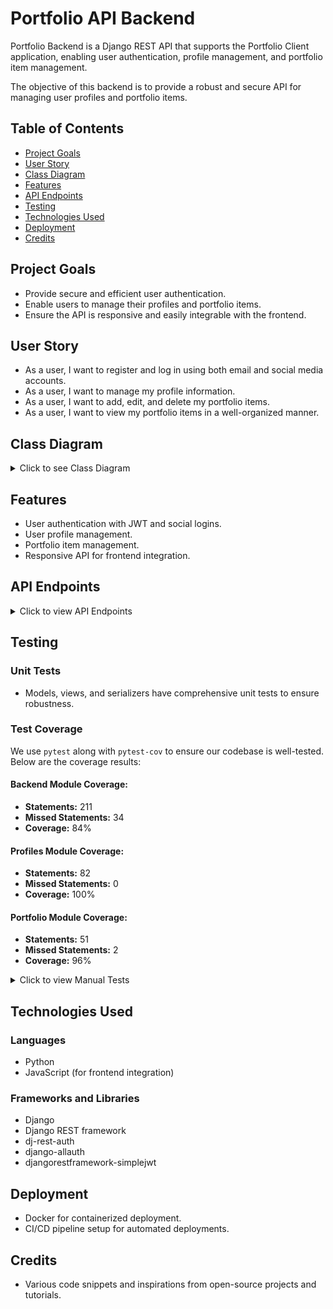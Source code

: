 # Portfolio API Backend

Portfolio Backend is a Django REST API that supports the Portfolio Client application, enabling user authentication, profile management, and portfolio item management.

The objective of this backend is to provide a robust and secure API for managing user profiles and portfolio items.

## Table of Contents

- [Project Goals](#project-goals)
- [User Story](#user-story)
- [Class Diagram](#class-diagram)
- [Features](#features)
- [API Endpoints](#api-endpoints)
- [Testing](#testing)
- [Technologies Used](#technologies-used)
- [Deployment](#deployment)
- [Credits](#credits)

## Project Goals

- Provide secure and efficient user authentication.
- Enable users to manage their profiles and portfolio items.
- Ensure the API is responsive and easily integrable with the frontend.

## User Story

- As a user, I want to register and log in using both email and social media accounts.
- As a user, I want to manage my profile information.
- As a user, I want to add, edit, and delete my portfolio items.
- As a user, I want to view my portfolio items in a well-organized manner.

## Class Diagram

<details>
    <summary>Click to see Class Diagram</summary>    
  <img src="readmecontent/images/classdiagram/ClassdiaGram.png" alt="Classdiagram">
</details>

## Features

- User authentication with JWT and social logins.
- User profile management.
- Portfolio item management.
- Responsive API for frontend integration.

## API Endpoints

<details>
  <summary>Click to view API Endpoints</summary>

### Authentication
- `/api/auth/register/` - User registration
- `/api/auth/login/` - User login
- `/api/auth/logout/` - User logout
- `/api/auth/social/google/` - Google login
- `/api/auth/social/facebook/` - Facebook login

### Profile
- `/api/profiles/` - Retrieve and update user profile
- `/api/profiles/:id/` - Retrieve, update, and delete a specific user profile

### Portfolio
- `/api/portfolio/` - List, create, update, and delete portfolio items
- `/api/portfolio/:id/` - Retrieve, update, and delete a specific portfolio item

</details>

## Testing

### Unit Tests

- Models, views, and serializers have comprehensive unit tests to ensure robustness.

### Test Coverage

We use `pytest` along with `pytest-cov` to ensure our codebase is well-tested. Below are the coverage results:

#### Backend Module Coverage:
- **Statements:** 211
- **Missed Statements:** 34
- **Coverage:** 84%

#### Profiles Module Coverage:
- **Statements:** 82
- **Missed Statements:** 0
- **Coverage:** 100%

#### Portfolio Module Coverage:
- **Statements:** 51
- **Missed Statements:** 2
- **Coverage:** 96%

<details>
  <summary>Click to view Manual Tests</summary>

| Test Case # | Description                       | Steps                                             | Expected Result                                    | Actual Result |
|-------------|-----------------------------------|--------------------------------------------------|--------------------------------------------------|---------------|
| 1           | User Registration                 | 1. Navigate to "/api/auth/register".<br>2. Submit registration form. | User is registered and JWT token is issued.       | Works         |
| 2           | User Login                        | 1. Navigate to "/api/auth/login".<br>2. Submit login form. | User is authenticated and JWT token is issued.    | Works         |
| 3           | Add Portfolio Item                | 1. Navigate to "/api/portfolio/".<br>2. Submit new portfolio item. | New item is added to the portfolio.               | Works         |

***Postman Endpoints testing***: 

<img src="readmecontent/tests/endpointtesting.png" alt="Postman endpoint testing">

</details>

## Technologies Used

### Languages

- Python
- JavaScript (for frontend integration)

### Frameworks and Libraries

- Django
- Django REST framework
- dj-rest-auth
- django-allauth
- djangorestframework-simplejwt

## Deployment

- Docker for containerized deployment.
- CI/CD pipeline setup for automated deployments.

## Credits

- Various code snippets and inspirations from open-source projects and tutorials.
